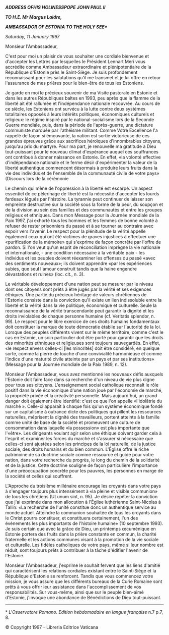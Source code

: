***ADDRESS OF******HIS HOLINESS******POPE JOHN PAUL II***

***TO H.E. Mr Margus Laidre,***

***AMBASSADOR OF ESTONIA TO THE HOLY SEE\****

*Saturday, 11 January 1997*

Monsieur l'Ambassadeur,

C'est pour moi un plaisir de vous souhaiter une cordiale bienvenue et d'accepter les Lettres par lesquelles le Président Lennart Meri vous accrédite comme Ambassadeur extraordinaire et plénipotentiaire de la République d'Estonie près le Saint-Siège. Je suis profondément reconnaissant pour les salutations qu'il me transmet et je lui offre en retour l'assurance de mes prières pour le bien-être de tous les Estoniens.

Je garde en moi le précieux souvenir de ma Visite pastorale en Estonie et dans les autres Républiques baltes en 1993, peu après que la flamme de la liberté ait été rallumée et l'indépendance nationale recouvrée. Au cours de ce siècle, les Estoniens ont survécu à la lutte contre deux systèmes totalitaires opposés à leurs intérêts politiques, économiques culturels et religieux: le régime inspiré par le national-socialisme lors de la Seconde Guerre mondiale, puis, dans la période de l'après-guerre, une dictature communiste marquée par l'athéisme militant. Comme Votre Excellence l'a rappelé de façon si émouvante, la nation est sortie victorieuse de ces grandes épreuves grâce aux sacrifices héroïques d'innombrables citoyens, jusqu'au prix du martyre. Pour ma part, je renouvelle ma gratitude à Dieu tout-puissant pour le nouveau climat d'espérance auquel ces souffrances ont contribué à donner naissance en Estonie. En effet, «la volonté effective d'indépendance nationale et le ferme désir d'expérimenter la valeur de la liberté authentique commencent désormais à produire leurs fruits dans la vie des individus et de l'ensemble de la communauté civile de votre pays» (Discours lors de la cérémonie

Le chemin qui mène de l'oppression à la liberté est escarpé. Un aspect essentiel de ce pèlerinage de liberté est la nécessité d'accepter les lourds fardeaux légués par l'histoire. La tyrannie peut continuer de laisser son empreinte destructive sur la société sous la forme de la peur, du soupçon et de la division au sein des familles et des communautés et entre les groupes religieux et ethniques. Dans mon Message pour la Journée mondiale de la Paix 1997, j'ai exhorté tous les hommes et les femmes de bonne volonté à refuser de rester prisonniers du passé et à se tourner au contraire avec espoir vers l'avenir. Le respect pour la plénitude de la vérité appelle également ceux qui ont été victimes de graves injustices à effectuer une «purification de la mémoire» qui s'exprime de façon concrète par l'offre de pardon. Si l'on veut qu'un esprit de réconciliation imprègne la vie nationale et internationale, - une condition nécessaire à la véritable paix - les individus et les peuples doivent réexaminer les offenses du passé «avec des sentiments nouveaux»; ils doivent apprendre «par les expériences subies, que seul l'amour construit tandis que la haine engendre dévastations et ruines» (loc. cit., n. 3).

Le véritable développement d'une nation peut se mesurer par le niveau dont ses citoyens sont prêts à être jugés par la vérité et ses exigences éthiques. Une partie du précieux héritage de valeurs chrétiennes de l'Estonie consiste dans la conviction qu'il existe un lien indissoluble entre la liberté et la vérité dans la vie politique, économique et culturelle. Seule la reconnaissance de la vérité transcendante peut garantir la dignité et les droits inviolables de chaque personne humaine (cf. Veritatis splendor, n. 99). Le respect pour le libre exercice de ces droits humains fondamentaux doit constituer la marque de toute démocratie établie sur l'autorité de la loi. Lorsque des peuples différents vivent sur le même territoire, comme c'est le cas en Estonie, un soin particulier doit être porté pour garantir que les droits des minorités ethniques et religieuses sont toujours sauvegardés. En effet, «le respect envers celles-ci \[les minorités\] doit être considéré, en quelque sorte, comme la pierre de touche d'une convivialité harmonieuse et comme l'indice d'une maturité civile atteinte par un pays et par ses institutions» (Message pour la Journée mondiale de la Paix 1989, n. 12).

Monsieur l'Ambassadeur, vous avez mentionné les nouveaux défis auxquels l'Estonie doit faire face dans sa recherche d'un niveau de vie plus digne pour tous ses citoyens. L'enseignement social catholique reconnaît le rôle positif dans la vie économique d'une nation joué par l'économie de marché, la propriété privée et la créativité personnelle. Mais aujourd'hui, un grand danger doit également être identifié: c'est ce que l'on appelle «l'idolâtrie du marché ». Celle-ci apparaît à chaque fois qu'un système économique fondé sur un capitalisme à outrance dicte des politiques qui pillent les ressources naturelles, méprisent la dignité des travailleurs, portent atteinte à la famille comme unité de base de la société et promeuvent une culture de consommation dans laquelle «la possession» est plus importante que l'«être». Les dirigeants voulant agir selon une éthique doivent garder cela à l'esprit et examiner les forces du marché et s'assurer si nécessaire que celles-ci sont ajustées selon les principes de la loi naturelle, de la justice sociale, des droits humains et du bien commun. L'Église offre le riche patrimoine de sa doctrine sociale comme ressource et guide pour votre nation, dans votre recherche du progrès, le long du chemin de la solidarité et de la justice. Cette doctrine souligne de façon particulière l'importance d'une préoccupation concrète pour les pauvres, les personnes en marge de la société et celles qui souffrent.

L'Approche du troisième millénaire encourage les croyants dans votre pays à s'engager toujours plus intensément à «la pleine et visible communion» de tous les chrétiens (Ut unum sint, n. 95). Je désire répéter la conviction que j'ai exprimée dans mon allocution à l'Église luthérienne Saint-Nicolas à Tallin: «La recherche de l'unité constitue donc un authentique service au monde actuel. Atteindre la communion souhaitée de tous les croyants dans le Christ pourra constituer, et constituera certainement, l'un des événements les plus importants de l'histoire humaine» (10 septembre 1993). Je suis certain que avec la grâce de Dieu, un printemps œcuménique en Estonie portera des fruits dans la prière constante en commun, la charité fraternelle et les actions communes visant à la promotion de la vie sociale et culturelle. Les fidèles catholiques de votre pays, même si leur nombre est réduit, sont toujours prêts à contribuer à la tâche d'édifier l'avenir de l'Estonie.

Monsieur l'Ambassadeur, j'exprime le souhait fervent que les liens d'amitié qui caractérisent les relations cordiales existant entre le Saint-Siège et la République d'Estonie se renforcent. Tandis que vous commencez votre mission, je vous assure que les différents bureaux de la Curie Romaine sont prêts à vous offrir leur assistance dans l'accomplissement de vos responsabilités. Sur vous-même, ainsi que sur le peuple bien-aimé d'Estonie, j'invoque une abondance de Bénédictions de Dieu tout-puissant.

* * *

\* *L'Osservatore Romano. Edition hebdomadaire en langue française* n.7 p.7, 8.

© Copyright 1997 - Libreria Editrice Vaticana